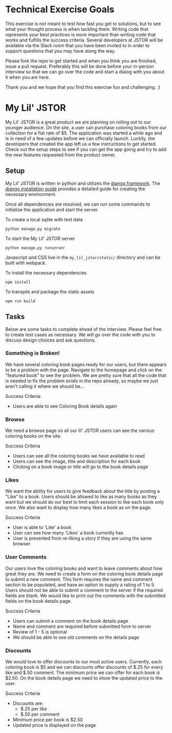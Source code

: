 # Technical Exercise Goals

This exercise is not meant to test how fast you get to solutions, but to see what your thought process
is when tackling them. Writing code that represents your best practices is more important than writing
code that works and fulfills the success criteria. Several developers at JSTOR will be available via the
Slack room that you have been invited to in order to support questions that you may have along the way.

Please fork the repo to get started and when you think you are finished, issue a pull request. Preferably
this will be done before your in-person interview so that we can go over the code and start a dialog with
you about it when you are here.

Thank you and we hope that you find this exercise fun and challenging. :)

# My Lil' JSTOR

My Lil' JSTOR is a great product we are planning on rolling out to our younger audience. On the site, a user can
purchase coloring books from our collection for a flat rate of $5. The application was started a while ago and 
is in need of a few updates before we can officially launch. Luckily, the developers that created the app left us a 
few instructions to get started. Check out the setup steps to see if you can get the app going and 
try to add the new features requested from the product owner. 


## Setup 

My Lil' JSTOR is written in python and utilizes the [django framework](https://www.djangoproject.com/).
The [django installation guide](https://docs.djangoproject.com/en/1.11/intro/install/) provides a detailed guide 
for creating the necessary environment.

Once all dependencies are resolved, we can run some commands to initialize the application and start the server.

To create a local sqlite with test data  
```
python manage.py migrate
```

To start the My Lil' JSTOR server
```
python manage.py runserver
```

Javascript and CSS live in the `my_lil_jstor/static/` directory and can be built with webpack.

To install the necessary dependencies
```
npm install
```

To transpile and package the static assets
```
npm run build
```

## Tasks

Below are some tasks to complete ahead of the interview. Please feel free to create test cases as necessary. We will go
over the code with you to discuss design choices and ask questions. 

### Something is Broken!

We have several coloring book pages ready for our users, but there appears to be a problem with the page.
Navigate to the homepage and click on the "featured book" to see the problem. We are pretty sure
that all the code that is needed to fix the problem exists in the repo already, so maybe we just aren't
calling it where we should be...

Success Criteria:
* Users are able to see Coloring Book details again

### Browse

We need a browse page so all our lil' JSTOR users can see the various coloring books on the site.

Success Criteria
* Users can see all the coloring books we have available to read
* Users can see the image, title and description for each book
* Clicking on a book image or title will go to the book details page

### Likes

We want the ability for users to give feedback about the title by posting a "Like" to a book. 
Users should be allowed to like as many books as they want but we should do our best to limit each session to
like each book only once. We also want to display how many likes a book as on the page.

Success Criteria
* User is able to 'Like' a book 
* User can see how many 'Likes' a book currently has
* User is prevented from re-liking a story if they are using the same browser


### User Comments

Our users love the coloring books and want to leave comments about how great they are. 
We need to create a form on the coloring book details page to submit a new comment. 
This form requires the name and comment section to be populated, and have an option to supply a rating of 1 to 5.
Users should not be able to submit a comment to the server if the required fields are blank. We would like to print out the 
comments with the submitted fields on the book details page.

Success Criteria
* Users can submit a comment on the book details page
* Name and comment are required before submitted form to server
* Review of 1 - 5 is optional
* We should be able to see old comments on the details page


### Discounts

We would love to offer discounts to our most active users. Currently, each coloring book is $5 and we can discounts offer discounts of
$.25 for every like and $.50 comment. The minimum price we can offer for each book is $2.50. On the book details page we need
to show the updated price to the user. 

Success Criteria
* Discounts are: 
    - $.25 per like
    - $.50 per comment
* Minimum price per book is $2.50
* Updated price is displayed on the page 




